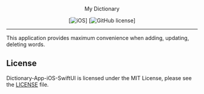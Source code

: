 <p align="center">
    My Dictionary
</p>

<span align="center">

[![iOS](https://img.shields.io/badge/platform-ios-blueviolet)]
[![GitHub license](https://raw.githubusercontent.com/dchproject/Dictionary-App-iOS-SwiftUI/main/LICENSE)]
  
</span>

----------------

This application provides maximum convenience when adding, updating, deleting words.

## License
Dictionary-App-iOS-SwiftUI is licensed under the MIT License, please see the [LICENSE](LICENSE) file.
